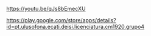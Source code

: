 https://youtu.be/qJs8bEmecXU


https://play.google.com/store/apps/details?id=pt.ulusofona.ecati.deisi.licenciatura.cm1920.grupo4
